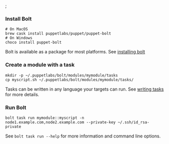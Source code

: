 ;

### Install Bolt

    # On MacOS
    brew cask install puppetlabs/puppet/puppet-bolt
    # On Windows
    choco install puppet-bolt

Bolt is available as a package for most platforms. See [installing bolt](https://puppet.com/docs/bolt/latest/bolt_installing.html)

### Create a module with a task

    mkdir -p ~/.puppetlabs/bolt/modules/mymodule/tasks
    cp myscript.sh ~/.puppetlabs/bolt/modules/mymodule/tasks/

Tasks can be written in any language your targets can run. See [writing tasks](https://puppet.com/docs/bolt/latest/writing_tasks.html) for more details.

### Run Bolt

    bolt task run mymodule::myscript -n node1.example.com,node2.example.com --private-key ~/.ssh/id_rsa-private

See `bolt task run --help` for more information and command line options.
